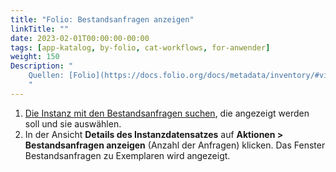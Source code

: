 ```yaml
---
title: "Folio: Bestandsanfragen anzeigen"
linkTitle: ""
date: 2023-02-01T00:00:00-00:00
tags: [app-katalog, by-folio, cat-workflows, for-anwender]
weight: 150
Description: "
    Quellen: [Folio](https://docs.folio.org/docs/metadata/inventory/#viewing-an-instance-record) & [GBV](https://info.gbv.de/display/FOLIOGBVEXTERN/Folio:+Bestandsanfragen+anzeigen)
    "
---
```


1.  [Die Instanz mit den Bestandsanfragen suchen](https://info.gbv.de/display/FOLIOGBVEXTERN/Folio%3A+Datensatz+suchen+im+Katalog), die angezeigt werden soll und sie auswählen.
2.  In der Ansicht **Details des Instanzdatensatzes** auf **Aktionen > Bestandsanfragen anzeigen** (Anzahl der Anfragen) klicken. Das Fenster Bestandsanfragen zu Exemplaren wird angezeigt.
